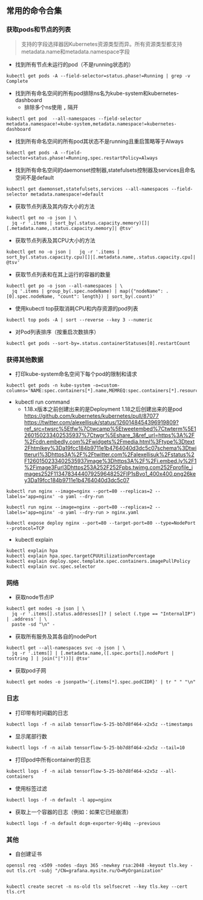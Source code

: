 ## 常用的命令合集

### 获取pods和节点的列表
> 支持的字段选择器因Kubernetes资源类型而异。所有资源类型都支持metadata.name和metadata.namespace字段  
- 找到所有节点未运行的pod（不是running状态的）
```
kubectl get pods -A --field-selector=status.phase!=Running | grep -v Complete
```
- 找到所有命名空间的所有pod排除ns名为kube-system和kubernetes-dashboard
  - 排除多个ns使用 **`,`** 隔开
```
kubectl get pod  --all-namespaces --field-selector metadata.namespace!=kube-system,metadata.namespace!=kubernetes-dashboard
```
- 找到所有命名空间的所有pod其状态不是running且重启策略等于Always
```
kubectl get pods -A --field-selector=status.phase!=Running,spec.restartPolicy=Always
```
- 找到所有命名空间的daemonset控制器,statefulsets控制器及services且命名空间不是default
```
kubectl get daemonset,statefulsets,services --all-namespaces --field-selector metadata.namespace!=default
```
- 获取节点列表及其内存大小的方法
```
kubectl get no -o json | \
  jq -r '.items | sort_by(.status.capacity.memory)[]|[.metadata.name,.status.capacity.memory]| @tsv'
```
- 获取节点列表及其CPU大小的方法
```
kubectl get no -o json |   jq -r '.items | sort_by(.status.capacity.cpu)[]|[.metadata.name,.status.capacity.cpu]| @tsv'
```
- 获取节点列表和在其上运行的容器的数量
```
kubectl get po -o json --all-namespaces | \
  jq '.items | group_by(.spec.nodeName) | map({"nodeName": .[0].spec.nodeName, "count": length}) | sort_by(.count)'
```
- 使用kubectl top获取消耗CPU和内存资源的pod列表
```
kubectl top pods -A | sort --reverse --key 3 --numeric
```
- 对Pod列表排序（按重启次数排序）
```
kubectl get pods --sort-by=.status.containerStatuses[0].restartCount
```
### 获得其他数据
- 打印kube-system命名空间下每个pod的限制和请求
```
kubectl get pods -n kube-system -o=custom-columns='NAME:spec.containers[*].name,MEMREQ:spec.containers[*].resources.requests.memory,MEMLIM:spec.containers[*].resources.limits.memory,CPUREQ:spec.containers[*].resources.requests.cpu,CPULIM:spec.containers[*].resources.limits.cpu'
```
- kubectl run command
  - 1.18.x版本之前创建出来的是Deployment 1.18之后创建出来的是pod
  https://github.com/kubernetes/kubernetes/pull/87077  
  https://twitter.com/alexellisuk/status/1260148454396919809?ref_src=twsrc%5Etfw%7Ctwcamp%5Etweetembed%7Ctwterm%5E1260150233402535937%7Ctwgr%5Eshare_3&ref_url=https%3A%2F%2Fcdn.embedly.com%2Fwidgets%2Fmedia.html%3Ftype%3Dtext2Fhtmlkey%3Da19fcc184b9711e1b4764040d3dc5c07schema%3Dtwitterurl%3Dhttps3A%2F%2Ftwitter.com%2Falexellisuk%2Fstatus%2F1260150233402535937image%3Dhttps3A%2F%2Fi.embed.ly%2F1%2Fimage3Furl3Dhttps253A252F252Fpbs.twimg.com252Fprofile_images252F1134783444079259648252FlP1sBvo1_400x400.png26key3Da19fcc184b9711e1b4764040d3dc5c07
```
kubectl run nginx --image=nginx --port=80 --replicas=2 --labels='app=nginx' -o yaml --dry-run

kubectl run nginx --image=nginx --port=80 --replicas=2 --labels='app=nginx' -o yaml --dry-run > nginx.yaml

kubectl expose deploy nginx --port=80 --target-port=80 --type=NodePort --protocol=TCP
```
- kubectl explain
```
kubectl explain hpa
kubectl explain hpa.spec.targetCPUUtilizationPercentage
kubectl explain deploy.spec.template.spec.containers.imagePullPolicy
kubectl explain svc.spec.selector
```
### 网络
- 获取node节点IP
```
kubectl get nodes -o json | \
  jq -r '.items[].status.addresses[]? | select (.type == "InternalIP") | .address' | \
  paste -sd "\n" -
```
- 获取所有服务及其各自的nodePort
```
kubectl get --all-namespaces svc -o json | \
  jq -r '.items[] | [.metadata.name,([.spec.ports[].nodePort | tostring ] | join("|"))]| @tsv'
```
- 获取pod子网
```
kubectl get nodes -o jsonpath='{.items[*].spec.podCIDR}' | tr " " "\n"
```
### 日志
- 打印带有时间戳的日志
```
kubectl logs -f -n ailab tensorflow-5-25-bb7d8f464-x2x5z --timestamps
```
- 显示尾部行数
```
kubectl logs -f -n ailab tensorflow-5-25-bb7d8f464-x2x5z --tail=10
```
- 打印pod中所有container的日志
```
kubectl logs -f -n ailab tensorflow-5-25-bb7d8f464-x2x5z --all-containers
```
- 使用标签过滤
```
kubectl logs -f -n default -l app=nginx
```
- 获取上一个容器的日志（例如：如果它已经崩溃）
```
kubectl logs -f -n default dcgm-exporter-9j48q --previous
```
### 其他
- 自创建证书
``` 
openssl req -x509 -nodes -days 365 -newkey rsa:2048 -keyout tls.key -out tls.crt -subj "/CN=grafana.mysite.ru/O=MyOrganization"


kubectl create secret -n ns-old tls selfsecret --key tls.key --cert tls.crt
```
